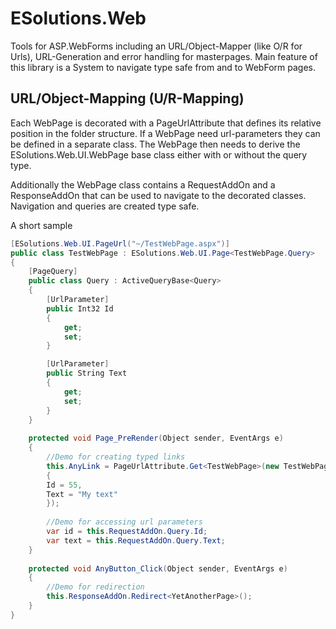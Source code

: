 # ESolutions.Web
Tools for ASP.WebForms including an URL/Object-Mapper (like O/R for Urls), URL-Generation and error handling for masterpages. 
Main feature of this library is a System to navigate type safe from and to WebForm pages.

## URL/Object-Mapping (U/R-Mapping)
Each WebPage is decorated with a PageUrlAttribute that defines its relative position in the folder structure.
If a WebPage need url-parameters they can be defined in a separate class. The WebPage then needs to derive the ESolutions.Web.UI.WebPage 
base class either with or without the query type. 

Additionally the WebPage class contains a RequestAddOn and a ResponseAddOn that can be used to navigate to the decorated classes. 
Navigation and queries are created type safe.

A short sample

```cs
[ESolutions.Web.UI.PageUrl("~/TestWebPage.aspx")]
public class TestWebPage : ESolutions.Web.UI.Page<TestWebPage.Query>
{
	[PageQuery]
	public class Query : ActiveQueryBase<Query>
	{
		[UrlParameter]
		public Int32 Id
		{
			get;
			set;
		}

		[UrlParameter]
		public String Text
		{
			get;
			set;
		}
	}
		
	protected void Page_PreRender(Object sender, EventArgs e)
	{
	    //Demo for creating typed links
	    this.AnyLink = PageUrlAttribute.Get<TestWebPage>(new TestWebPage.Query()
	    {
		Id = 55,
		Text = "My text"
	    });
            
	    //Demo for accessing url parameters
	    var id = this.RequestAddOn.Query.Id;
	    var text = this.RequestAddOn.Query.Text;
	}
		
	protected void AnyButton_Click(Object sender, EventArgs e)
	{
		//Demo for redirection
		this.ResponseAddOn.Redirect<YetAnotherPage>();
	}
}
```
